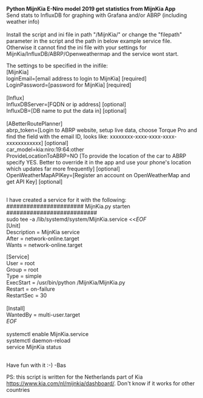 <strong>Python MijnKia E-Niro model 2019 get statistics from MijnKia App</strong><br>
Send stats to InfluxDB for graphing with Grafana and/or ABRP (including weather info)<br>
<br>
Install the script and ini file in path "/MijnKia/" or change the "filepath" parameter in the script and the path in below example service file. Otherwise it cannot find the ini file with your settings for MijnKia/InfluxDB/ABRP/Openweathermap and the service wont start.

The settings to be specified in the inifile:<br>
[MijnKia]<br>
loginEmail=[email address to login to MijnKia] [required]<br>
LoginPassword=[password for MijnKia] [required]<br>
<br>
[Influx]<br>
InfluxDBServer=[FQDN or ip address] [optional]<br>
InfluxDB=[DB name to put the data in] [optional]<br>
<br>
[ABetterRoutePlanner]<br>
abrp_token=[Login to ABRP website, setup live data, choose Torque Pro and find the field with the email ID, looks like: xxxxxxxx-xxxx-xxxx-xxxx-xxxxxxxxxxxx]  [optional]<br>
car_model=kia:niro:19:64:other<br>
ProvideLocationToABRP=NO [To provide the location of the car to ABRP specify YES. Better to override it in the app and use your phone's location which updates far more frequently]  [optional]<br>
OpenWeatherMapAPIKey=[Register an account on OpenWeatherMap and get API Key] [optional]<br>
<br>


I have created a service for it with the following:<br>
####################### MijnKia.py starten ###########################<br>
sudo tee -a /lib/systemd/system/MijnKia.service <<_EOF_<br>
[Unit]<br>
Description = MijnKia service<br>
After = network-online.target<br>
Wants = network-online.target<br>

[Service]<br>
User = root<br>
Group = root<br>
Type = simple<br>
ExecStart = /usr/bin/python /MijnKia/MijnKia.py<br>
Restart = on-failure<br>
RestartSec = 30<br>
<br>
[Install]<br>
WantedBy = multi-user.target<br>
_EOF_<br>
<br>
systemctl enable MijnKia.service<br>
systemctl daemon-reload<br>
service MijnKia status<br>
<br>

Have fun with it :-) -Bas

PS: this script is written for the Netherlands part of Kia https://www.kia.com/nl/mijnkia/dashboard/. Don't know if it works for other countries
